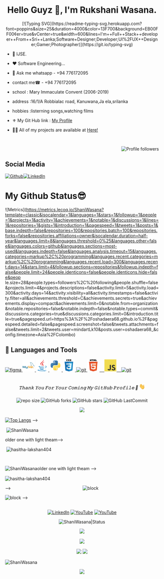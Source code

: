 <h1 align="center">Hello Guyz 👋, I'm Rukshani Wasana.</h1>



<div align="center"> 
[![Typing SVG](https://readme-typing-svg.herokuapp.com?font=poppins&size=25&duration=4000&color=13F700&background=EB00FF00&center=true&vCenter=true&width=600&lines=I'm++Full++Stack++developer++From++Sri++Lanka;Software+Designer;Developer;UI%2FUX++Designer;Gamer;Photographer)](https://git.io/typing-svg)
</div>



- 🔭 IJSE.
- ♥ Software Engineering...
- 💬 Ask me whatsapp - +94 776172095
- contact me☎ - +94 776172095
- school : Mary Immaculate Convent (2006-2019) 
- address :16/1/A Robbialac road, Kanuwana,Ja ela,srilanka
- hobbies :listerning songs,watching films
- ⚜ My Git Hub link : [My Profile](https://github.com/Hasitha-ShaniWasana)

- 👨‍💻 All of my projects are available at [Here!](https://github.com/ShaniWasana?tab=repositories)
<br>
<p align="Right">
<img alt="Profile followers" src="https://img.shields.io/github/followers/ShaniWasana">
</p>

## Social Media
<p><a href="https://github.com/ShaniWasana" target="_blank"><img alt="Github" src="https://img.shields.io/badge/GitHub-%2312100E.svg?&style=for-the-badge&logo=Github&logoColor=white" /></a><a href="https://www.linkedin.com/in/ShaniWasana/" target="_blank"><img alt="LinkedIn" src="https://img.shields.io/badge/linkedin-%230077B5.svg?&style=for-the-badge&logo=linkedin&logoColor=white" /></a>
</p>




# My Github Status😎
![Metrics](https://metrics.lecoq.io/ShaniWasana?template=classic&isocalendar=1&languages=1&stars=1&followup=1&people=1&projects=1&activity=1&achievements=1&notable=1&discussions=1&lines=1&repositories=1&gists=1&introduction=1&pagespeed=1&tweets=1&posts=1&base.indepth=false&repositories=100&repositories.batch=100&repositories.forks=false&repositories.affiliations=owner&isocalendar.duration=half-year&languages.limit=8&languages.threshold=0%25&languages.other=false&languages.colors=github&languages.sections=most-used&languages.indepth=false&languages.analysis.timeout=15&languages.categories=markup%2C%20programming&languages.recent.categories=markup%2C%20programming&languages.recent.load=300&languages.recent.days=14&stars.limit=4&followup.sections=repositories&followup.indepth=false&people.limit=24&people.identicons=false&people.identicons.hide=false&peop le.size=28&people.types=followers%2C%20following&people.shuffle=false&projects.limit=4&projects.descriptions=false&activity.limit=5&activity.load=300&activity.days=14&activity.visibility=all&activity.timestamps=false&activity.filter=all&achievements.threshold=C&achievements.secrets=true&achievements.display=compact&achievements.limit=0&notable.from=organization&notable.repositories=false&notable.indepth=false&notable.types=commit&discussions.categories=true&discussions.categories.limit=0&introduction.title=true&pagespeed.url=https%3A%2F%2Foshadaera68.github.io%2F&pagespeed.detailed=false&pagespeed.screenshot=false&tweets.attachments=false&tweets.limit=2&tweets.user=mindartLk10&posts.user=oshadaera68_&config.timezone=Asia%2FColombo)

## 🔗  Languages and Tools
<a align="center">
<a href="https://www.figma.com/" target="_blank"> <img src="https://www.vectorlogo.zone/logos/figma/figma-icon.svg" alt="figma" width="40" height="40"/> </a>
<a href="https://www.mysql.com/" target="_blank"> <img src="https://raw.githubusercontent.com/devicons/devicon/master/icons/mysql/mysql-original-wordmark.svg" alt="mysql" width="40" height="40"/> </a>
<a href="https://www.java.com" target="_blank"> <img src="https://raw.githubusercontent.com/devicons/devicon/master/icons/java/java-original.svg" alt="java" width="40" height="40"/> </a></a></a> 
<a href="https://www.python.org" target="_blank"> <img src="https://raw.githubusercontent.com/devicons/devicon/master/icons/python/python-original.svg" alt="python" width="40" height="40"/> </a>
<a href="https://www.w3schools.com/css/" target="_blank"> <img src="https://raw.githubusercontent.com/devicons/devicon/master/icons/css3/css3-original-wordmark.svg" alt="css3" width="40" height="40"/> </a>
<a href="https://git-scm.com/" target="_blank"> <img src="https://www.vectorlogo.zone/logos/git-scm/git-scm-icon.svg" alt="git" width="40" height="40"/> </a>
<a href="https://www.w3.org/html/" target="_blank"> <img src="https://raw.githubusercontent.com/devicons/devicon/master/icons/html5/html5-original-wordmark.svg" alt="html5" width="40" height="40"/>&nbsp;&nbsp;&nbsp; </a>
<a href="https://developer.mozilla.org/en-US/docs/Web/JavaScript" target="_blank" rel="noreferrer"> <img src="https://raw.githubusercontent.com/devicons/devicon/master/icons/javascript/javascript-original.svg" alt="javascript" width="40" height="40"/>&nbsp;&nbsp;&nbsp; </a>
<a href="https://git-scm.com/" target="_blank"> <img src="https://www.vectorlogo.zone/logos/hibernate/hibernate-icon.svg" alt="git" width="40" height="40"/> </a><br><br>



<h5 align="center">
𝚃𝚑𝚊𝚗𝚔 𝚈𝚘𝚞 𝙵𝚘𝚛 𝚈𝚘𝚞𝚛 𝙲𝚘𝚖𝚒𝚗𝚐 𝙼𝚢 𝙶𝚒𝚝𝙷𝚞𝚋 𝙿𝚛𝚘𝚏𝚒𝚕𝚎 🤝

<img src="https://github.com/NimeshPiyumantha/red-alpha/blob/main/Hi.gif" width="20px">
</h5>

<div align="center">

![repo size](https://img.shields.io/github/repo-size/ShaniWasana/ShaniWasana?label=Repo%20Size&style=for-the-badge&labelColor=black&color=20bf6b)
![GitHub forks](https://img.shields.io/github/forks/ShaniWasana/ShaniWasana?&labelColor=black&color=0fb9b1&style=for-the-badge)
![GitHub stars](https://img.shields.io/github/stars/ShaniWasana/ShaniWasana?&labelColor=black&color=f7b731&style=for-the-badge)
![GitHub LastCommit](https://img.shields.io/github/last-commit/ShaniWasana/ShaniWasana?logo=github&labelColor=black&color=d1d8e0&style=for-the-badge)
</div>

<p align="center">
  <img src="https://capsule-render.vercel.app/api?type=waving&color=gradient&height=80&section=footer"/>
</p>




  




 


[![Top Langs](https://github-readme-stats.vercel.app/api/top-langs/?username=your-github-username&layout=compact&theme=vision-friendly-dark)](https://github.com/anuraghazra/github-readme-stats) -->


 <p>&nbsp;<img align="center" src="https://github-readme-stats.vercel.app/api?username=hasitha-ShaniWasana&show_icons=true&locale=en" alt="ShaniWasana" /></p>  older one with light theam-->

<p>&nbsp;<img align="center" src="https://github-readme-stats.vercel.app/api?username=hasitha-ShaniWasana&show_icons=true&locale=en&layout=compact&theme=vision-friendly-dark" alt="hasitha-lakshan404" /></p><br> 



 <p><img align="left" src="https://github-readme-stats.vercel.app/api/top-langs?username=ShaniWasana&show_icons=true&locale=en&layout=compact" alt="ShaniWasana" /></p>  older one with light theam --> 

<p><img align="center" src="https://github-readme-stats.vercel.app/api/top-langs?username=hasitha-lakshan404&show_icons=true&locale=en&layout=compact&theme=vision-friendly-dark" alt="hasitha-lakshan404" /></p>
 <img align="right" alt="block" width="250" src="https://i.pinimg.com/originals/8a/61/ab/8a61abcf8effc6010b0094f50c1fc912.gif"> -->





 <img alt="block" width="850" height="100" src="https://cdn130.picsart.com/321303410037201.gif?to=crop&type=webp&r=40x40&q=50"> -->
</div><br>



<div id="badges" align="center">
 <a href="https://LinkedIn.com" target="blank"><img src="https://img.shields.io/badge/LinkedIn-blue?style=for-the-badge&logo=linkedin&logoColor=white" alt="LinkedIn"/></a>
 <a href="https://youtube.com" target="blank"><img src="https://img.shields.io/badge/YouTube-red?style=for-the-badge&logo=youtube&logoColor=white" alt="YouTube"  /></a>
  <a href="https://Twitter.com" target="blank"><img src="https://img.shields.io/badge/Twitter-blue?style=for-the-badge&logo=twitter&logoColor=white" alt="YouTube"  /></a>
</div>



<p align="center"> <img src="https://github-readme-stats.vercel.app/api?username=ShaniWasana&show_icons=true&theme=gotham" alt="ShaniWasana|Status"/>
<p align="center"> <img src="https://github-readme-streak-stats.herokuapp.com?user=ShaniWasana&theme=github-dark&date_format=M%20j%5B%2C%20Y%5D"/> </p>
<p align="center"> <img src="https://github-profile-summary-cards.vercel.app/api/cards/profile-details?username=ShaniWasana&theme=github_dark"/> </p>

<div align="center">
<img src="https://github-profile-summary-cards.vercel.app/api/cards/stats?username=ShaniWasana&theme=github_dark"/>
<img src="https://github-profile-summary-cards.vercel.app/api/cards/productive-time?username=ShaniWasana&theme=github_dark"/>
</div>

<!-- ========== -->


<p><img align="center" src="https://github-readme-streak-stats.herokuapp.com/?user=ShaniWasana&" alt="ShaniWasana" /></p> 

<p align="center">
  <img width="850" src="https://capsule-render.vercel.app/api?type=waving&color=gradient&height=80&section=footer"/>
</p> 






